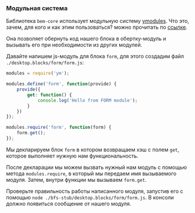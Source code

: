 ### Модульная система

Библиотека `bem-core` использует модульную систему [ymodules](https://github.com/ymaps/modules/).
Что это, зачем, для кого и как этим пользоваться? можно прочитать по [ссылке](https://github.com/ymaps/modules/blob/master/what-is-this.md).

Она позволяет обернуть код нашего блока в обертку-модуль и вызывать его при необходимости из других модулей.

Давайте напишем js-модуль для блока `form`, для этого создадим файл `./desktop.blocks/form/form.js`:

```js
modules = require('ym');

modules.define('form', function(provide) {
    provide({
        get: function() {
            console.log('Hello from FORM module');
        }
    })
});

modules.require('form', function(form) {
    form.get();
});
```

Мы декларируем блок `form` в котором возвращаем хэш с полем `get`, которое выполняет нужную нам функциональность.

После декларации мы можем вызвать нужный нам модуль с помощью метода `modules.require`, в который мы передаем имя вызываемого модуля. Затем, внутри функции мы вызываем `form.get`.

Проверьте правильность работы написанного модуля, запустив его с помощью `node ./bfs-stub/desktop.blocks/form/form.js`. В консоли должно появиться сообщение от нашего модуля.
